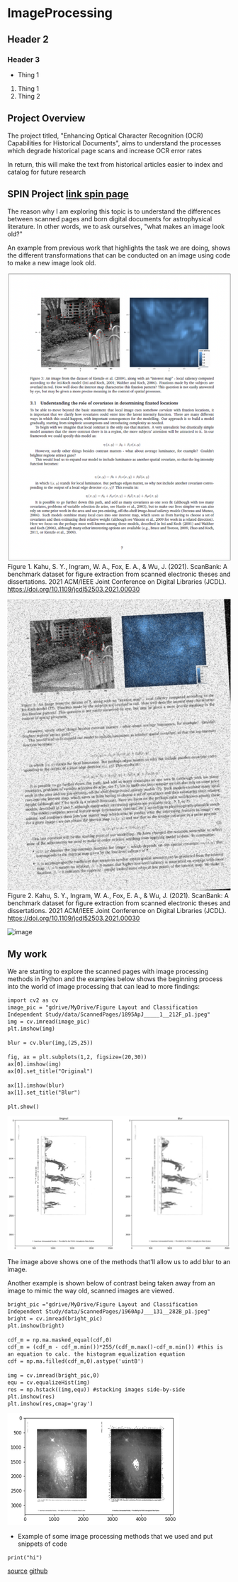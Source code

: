 # ImageProcessing
## Header 2
### Header 3

* Thing 1

1. Thing 1
1. Thing 2


## Project Overview
The project titled, "Enhancing Optical Character Recognition (OCR) Capabilities for Historical Documents", aims to understand the processes which degrade historical page scans and increase OCR error rates

In return, this will make the text from historical articles easier to index and catalog for future research

## SPIN Project [link spin page](http://spin.ncsa.illinois.edu/)
The reason why I am exploring this topic is to understand the differences between scanned pages and born digital documents for astrophysical literature. In other words, we to ask ourselves, "what makes an image look old?"

An example from previous work that highlights the task we are doing, shows the different transformations that can be conducted on an image using code to make a new image look old.

![example transformation pic](https://github.com/rushjimoh/ImageProcessing/blob/main/Screen%20Shot%202022-07-26%20at%206.58.14%20PM.png?raw=true)
Figure 1. Kahu, S. Y., Ingram, W. A., Fox, E. A., & Wu, J. (2021). ScanBank: A benchmark dataset for figure extraction from scanned electronic theses and dissertations. 2021 ACM/IEEE Joint Conference on Digital Libraries (JCDL). https://doi.org/10.1109/jcdl52503.2021.00030 

![example 2](https://github.com/rushjimoh/ImageProcessing/blob/main/Screen%20Shot%202022-08-31%20at%2012.45.09%20PM.png?raw=true)
Figure 2. Kahu, S. Y., Ingram, W. A., Fox, E. A., & Wu, J. (2021). ScanBank: A benchmark dataset for figure extraction from scanned electronic theses and dissertations. 2021 ACM/IEEE Joint Conference on Digital Libraries (JCDL). https://doi.org/10.1109/jcdl52503.2021.00030


![image](https://user-images.githubusercontent.com/107584957/187746292-17411feb-9c4b-41f3-bc5e-a0030bc699e5.png)

## My work
We are starting to explore the scanned pages with image processing methods in Python and the examples below shows the beginning process into the world of image processing that can lead to more findings:
```
import cv2 as cv
image_pic = "gdrive/MyDrive/Figure Layout and Classification Independent Study/data/ScannedPages/1895ApJ_____1__212F_p1.jpeg"
img = cv.imread(image_pic)
plt.imshow(img)

blur = cv.blur(img,(25,25))

fig, ax = plt.subplots(1,2, figsize=(20,30))
ax[0].imshow(img)
ax[0].set_title("Original")

ax[1].imshow(blur)
ax[1].set_title("Blur")

plt.show()
```

![example blur image](https://github.com/rushjimoh/ImageProcessing/raw/main/blur.png)

The image above shows one of the methods that'll allow us to add blur to an image. 

Another example is shown below of contrast being taken away from an image to mimic the way old, scanned images are viewed.

```
bright_pic ="gdrive/MyDrive/Figure Layout and Classification Independent Study/data/ScannedPages/1960ApJ___131__282B_p1.jpeg"
bright = cv.imread(bright_pic)
plt.imshow(bright)

cdf_m = np.ma.masked_equal(cdf,0)
cdf_m = (cdf_m - cdf_m.min())*255/(cdf_m.max()-cdf_m.min()) #this is an equation to calc. the histogram equalization equation
cdf = np.ma.filled(cdf_m,0).astype('uint8')

img = cv.imread(bright_pic,0)
equ = cv.equalizeHist(img)
res = np.hstack((img,equ)) #stacking images side-by-side
plt.imshow(res)
plt.imshow(res,cmap='gray')
```
![example saturation](https://github.com/rushjimoh/ImageProcessing/blob/main/satur.png?raw=true)

* Example of some image processing methods that we used and put snippets of code
```
print("hi")
```
[source](https://arxiv.org/abs/2106.15320)
[github](https://github.com/SampannaKahu/ScanBank)
